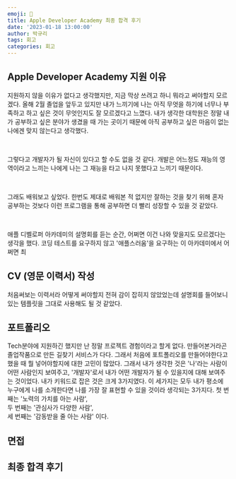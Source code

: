 ```yaml
---
emoji: 🍎
title: Apple Developer Academy 최종 합격 후기
date: '2023-01-18 13:00:00'
author: 박규리
tags: 회고
categories: 회고
---
```


## Apple Developer Academy 지원 이유

지원하지 않을 이유가 없다고 생각했지만, 지금 막상 쓰려고 하니 뭐라고 써야할지 모르겠다. 올해 2월 졸업을 앞두고 있지만 내가 느끼기에 나는 아직 무엇을 하기에 너무나 부족하고 하고 싶은 것이 무엇인지도 잘 모르겠다고 느꼈다. 내가 생각한 대학원은 정말 내가 공부하고 싶은 분야가 생겼을 때 가는 곳이기 때문에 아직 공부하고 싶은 마음이 없는 나에겐 맞지 않는다고 생각했다. 

</br>

그렇다고 개발자가 될 자신이 있다고 할 수도 없을 것 같다. 개발은 어느정도 재능의 영역이라고 느끼는 나에게 나는 그 재능을 타고 나지 못했다고 느끼기 때문이다. 

</br>

그래도 배워보고 싶었다. 한번도 제대로 배워본 적 없지만 잘하는 것을 찾기 위해 혼자 공부하는 것보다 이런 프로그램을 통해 공부하면 더 빨리 성장할 수 있을 것 같았다. 

</br>

애플 디벨로퍼 아카데미의 설명회를 듣는 순간, 어쩌면 이건 나와 맞을지도 모르겠다는 생각을 했다. 코딩 테스트를 요구하지 않고 '애플스러움'을 요구하는 이 아카데미에서 어쩌면 최


## CV (영문 이력서) 작성

처음써보는 이력서라 어떻게 써야할지 전혀 감이 잡히지 않았었는데 설명회를 들어보니 있는 템플릿을 그대로 사용해도 될  것 같았다.

## 포트폴리오

Tech분야에 지원하긴 했지만 난 정말 프로젝트 경험이라고 할게 없다. 만들어본거라곤 졸업작품으로 만든 길찾기 서비스가 다다. 그래서 처음에 포트폴리오를 만들어야한다고 했을 때 뭘 넣어야할지에 대한 고민이 많았다. 그래서 내가 생각한 것은 '나'라는 사람이 어떤 사람인지 보여주고, '개발자'로서 내가 어떤 개발자가 될 수 있을지에 대해 보여주는 것이었다.
내가 키워드로 잡은 것은 크게 3가지였다. 이 세가지는 모두 내가 평소에 누구에게 나를 소개한다면 나를 가장 잘 표현할 수 있을 것이라 생각되는 3가지다.
첫 번째는 '노력의 가치를 아는 사람', </br>
두 번째는 '관심사가 다양한 사람', </br>
세 번째는 '감동받을 줄 아는 사람' 이다.

## 면접

## 최종 합격 후기